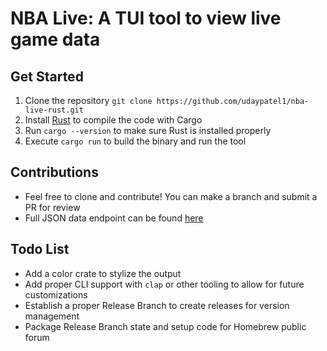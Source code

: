 # NBA Live: A TUI tool to view live game data

## Get Started

1) Clone the repository `git clone https://github.com/udaypatel1/nba-live-rust.git`
2) Install [Rust]("https://www.rust-lang.org/tools/install") to compile the code with Cargo
3) Run `cargo --version` to make sure Rust is installed properly
4) Execute `cargo run` to build the binary and run the tool

## Contributions

* Feel free to clone and contribute! You can make a branch and submit a PR for review
* Full JSON data endpoint can be found [here]("https://nba-prod-us-east-1-mediaops-stats.s3.amazonaws.com/NBA/liveData/scoreboard/todaysScoreboard_00.json")

## Todo List

* Add a color crate to stylize the output
* Add proper CLI support with `clap` or other tooling to allow for future customizations
* Establish a proper Release Branch to create releases for version management
* Package Release Branch state and setup code for Homebrew public forum
